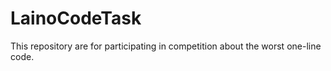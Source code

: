 # LainoCodeTask
This repository are for participating in competition about the worst one-line code.
